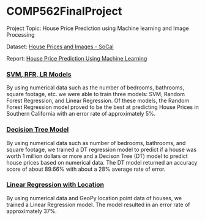 # COMP562FinalProject

Project Topic: House Price Prediction using Machine learning and Image Processing

Dataset: [House Prices and Images - SoCal](https://www.kaggle.com/datasets/ted8080/house-prices-and-images-socal)

Report: [House Price Prediction Using Machine Learning](https://github.com/malleedi/COMP562FinalProject/blob/main/COMP_562_Final_Report.pdf) 

### [SVM, RFR, LR Models](https://github.com/malleedi/COMP562FinalProject/blob/main/SVM-RFR-LR-Models_without_Image_Processing.ipynb)
By using numerical data such as the number of bedrooms, bathrooms, square footage, etc. we were able to train three models: SVM, Random Forest Regression, and Linear Regression. Of these models, the Random Forest Regression model proved to be the best at predicting House Prices in Southern California with an error rate of approximately 5%.

### [Decision Tree Model](https://github.com/malleedi/COMP562FinalProject/blob/main/decision-tree-model.ipynb)
By using numerical data such as number of bedrooms, bathrooms, and square footage, we trained a DT regression model to predict if a house was worth 1 million dollars or more and a Decison Tree (DT) model to predict house prices based on numerical data. The DT model returned an accuracy score of about 89.66% with about a 28% average rate of error. 

### [Linear Regression with Location](https://github.com/malleedi/COMP562FinalProject/blob/main/LR_with_Geopy_Point_Data.ipynb)
By using numerical data and GeoPy location point data of houses, we trained a Linear Regression model. The model resulted in an error rate of approximately 37%.
